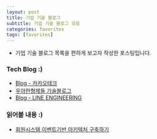 ```yaml
---
layout: post
title: 기업 기술 블로그
subtitle: 기업 기술 블로그 모음
categories: favorites
tags: [favorites]
---
```


- 기업 기술 블로그 목록을 편하게 보고자 작성한 포스팅입니다.

### Tech Blog :)

- [Blog - 카카오테크](https://tech.kakao.com/blog/)
- [우아한형제들 기술블로그](https://techblog.woowahan.com/)
- [Blog - LINE ENGINEERING](https://engineering.linecorp.com/ko/blog)

### 읽어볼 내용 :)

- [회원시스템 이벤트기반 아키텍처 구축하기](https://techblog.woowahan.com/7835/)
